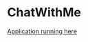 # ChatWithMe

[Application running here](https://chat-with-me-sivasankers-projects.vercel.app/sign-in)
